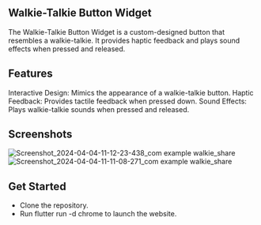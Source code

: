 ## Walkie-Talkie Button Widget
  The Walkie-Talkie Button Widget is a custom-designed button that resembles a walkie-talkie. 
  It provides haptic feedback and plays sound effects when pressed and released.

## Features
  Interactive Design: Mimics the appearance of a walkie-talkie button.
  Haptic Feedback: Provides tactile feedback when pressed down.
  Sound Effects: Plays walkie-talkie sounds when pressed and released.

## Screenshots
![Screenshot_2024-04-04-11-12-23-438_com example walkie_share](https://github.com/Ankit180898/walkie_share/assets/48925155/31db0923-09ce-45b3-9d7d-232b50da68b9)
![Screenshot_2024-04-04-11-11-08-271_com example walkie_share](https://github.com/Ankit180898/walkie_share/assets/48925155/a58034e7-813c-49fa-b0b6-30f43b3582a2)

## Get Started
 - Clone the repository.
 - Run flutter run -d chrome to launch the website.
